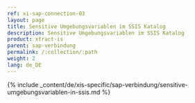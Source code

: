 ```yaml
---
ref: xi-sap-connection-03
layout: page
title: Sensitive Umgebungsvariablen im SSIS Katalog
description: Sensitive Umgebungsvariablen im SSIS Katalog
product: xtract-is
parent: sap-verbindung
permalink: /:collection/:path
weight: 2
lang: de_DE
---
```


{% include _content/de/xis-specific/sap-verbindung/sensitive-umgebungsvariablen-in-ssis.md %}
